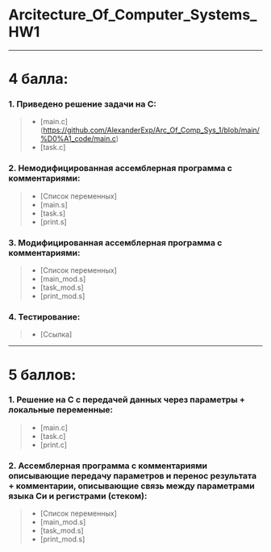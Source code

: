 # Arcitecture_Of_Computer_Systems_HW1
----
# 4 балла:
### 1. Приведено решение задачи на C: <br/>
> * [main.c] (https://github.com/AlexanderExp/Arc_Of_Comp_Sys_1/blob/main/%D0%A1_code/main.c) <br/>
> * [task.c] <br/>

### 2. Немодифицированная ассемблерная программа с комментариями: <br/>
> * [Список переменных]
> * [main.s] <br/>
> * [task.s] <br/>
> * [print.s] <br/>

### 3. Модифицированная ассемблерная программа с комментариями: <br/>
> * [Список переменных]
> * [main_mod.s] <br/>
> * [task_mod.s] <br/>
> * [print_mod.s] <br/>

### 4. Тестирование:
> * [Ссылка]
---- 
# 5 баллов:
### 1. Решение на C с передачей данных через параметры + локальные переменные: <br/>
> * [main.c] <br/>
> * [task.c] <br/>
> * [print.c] <br/>

### 2. Ассемблерная программа с комментариями описывающие передачу параметров и перенос результата +  комментарии, описывающие связь между параметрами языка Си и регистрами (стеком): <br/>
> * [Список переменных]
> * [main_mod.s]<br/>
> * [task_mod.s]<br/>
> * [print_mod.s] <br/>
